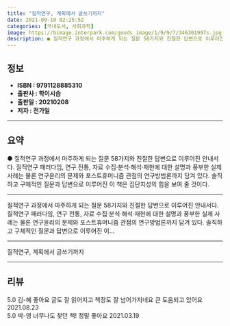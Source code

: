 ```yaml
---
title: "질적연구, 계획에서 글쓰기까지"
date: 2021-09-10 02:25:52
categories: [국내도서, 사회과학]
image: https://bimage.interpark.com/goods_image/1/9/9/7/346301997s.jpg
description: ● 질적연구 과정에서 마주하게 되는 질문 58가지와 친절한 답변으로 이루어진 안내서다. 질적연구 패러다임, 연구 전통, 자료 수집·분석·해석·재현에 대한 설명과 풍부한 실제 사례는 물론 연구윤리의 문제와 포스트휴머니즘 관점의 연구방법론까지 담겨 있다. 솔직하고 구체적인 질문과 답변으로
---
```


## **정보**

- **ISBN : 9791128885310**
- **출판사 : 학이시습**
- **출판일 : 20210208**
- **저자 : 전가일**

------



## **요약**

●  질적연구 과정에서 마주하게 되는 질문 58가지와 친절한 답변으로 이루어진 안내서다. 질적연구 패러다임, 연구 전통, 자료 수집·분석·해석·재현에 대한 설명과 풍부한 실제 사례는 물론 연구윤리의 문제와 포스트휴머니즘 관점의 연구방법론까지 담겨 있다. 솔직하고 구체적인 질문과 답변으로 이루어진 이 책은 집단지성의 힘을 보여 줄 것이다.

------

질적연구 과정에서 마주하게 되는 질문 58가지와 친절한 답변으로 이루어진 안내서다. 질적연구 패러다임, 연구 전통, 자료 수집·분석·해석·재현에 대한 설명과 풍부한 실제 사례는 물론 연구윤리의 문제와 포스트휴머니즘 관점의 연구방법론까지 담겨 있다. 솔직하고 구체적인 질문과 답변으로 이루어진 이... 

------


질적연구, 계획에서 글쓰기까지 

------


## **리뷰** 

5.0 김-혜 좋아요 글도 잘 읽어지고 책장도 잘 넘어가지네요
큰 도움되고 있어요 2021.08.23 <br/>5.0 박-영 너무나도 찾던 책! 정말 좋아요 2021.03.19 <br/>